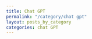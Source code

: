 ```yaml
---
title: Chat GPT
permalink: "/category/chat gpt"
layout: posts_by_category
categories: chat GPT
---
```


